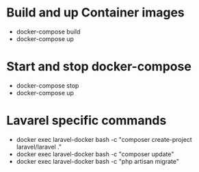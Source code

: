 # Build and up Container images
- docker-compose build
- docker-compose up

# Start and stop docker-compose
- docker-compose stop
- docker-compose up

# Lavarel specific commands
- docker exec laravel-docker bash -c "composer create-project laravel/laravel ."
- docker exec laravel-docker bash -c "composer update"
- docker exec laravel-docker bash -c "php artisan migrate"


